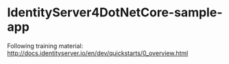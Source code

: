 # IdentityServer4DotNetCore-sample-app

Following training material:
http://docs.identityserver.io/en/dev/quickstarts/0_overview.html

